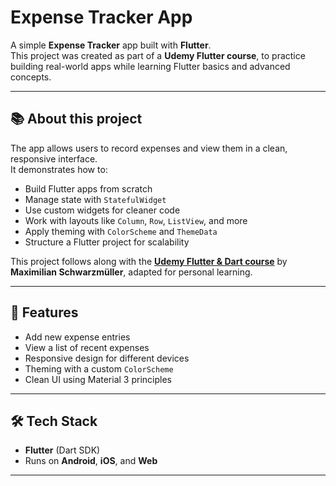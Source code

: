 # Expense Tracker App

A simple **Expense Tracker** app built with **Flutter**.  
This project was created as part of a **Udemy Flutter course**, to practice building real-world apps while learning Flutter basics and advanced concepts.

---

## 📚 About this project
The app allows users to record expenses and view them in a clean, responsive interface.  
It demonstrates how to:
- Build Flutter apps from scratch
- Manage state with `StatefulWidget`
- Use custom widgets for cleaner code
- Work with layouts like `Column`, `Row`, `ListView`, and more
- Apply theming with `ColorScheme` and `ThemeData`
- Structure a Flutter project for scalability

This project follows along with the **[Udemy Flutter & Dart course](https://www.udemy.com/)** by **Maximilian Schwarzmüller**, adapted for personal learning.

---

## 🚀 Features
- Add new expense entries  
- View a list of recent expenses  
- Responsive design for different devices  
- Theming with a custom `ColorScheme`  
- Clean UI using Material 3 principles  

---

## 🛠️ Tech Stack
- **Flutter** (Dart SDK)  
- Runs on **Android**, **iOS**, and **Web**  

---


